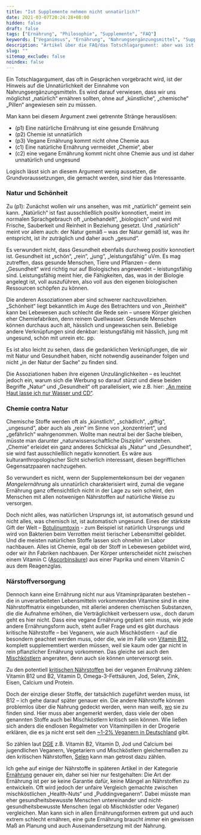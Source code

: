 ```yaml
---
title: "Ist Supplemente nehmen nicht unnatürlich?"
date: 2021-03-07T20:24:28+08:00
hidden: false
draft: false
tags: ["Ernährung", "Philosophie", "Supplemente", "FAQ"]
keywords: ["Veganimsus", "Ernährung", "Nahrungsergänzungsmittel", "Supplemente", "FAQ"]
description: "Artikel über die FAQ/das Totschlagargument: aber was ist mit … Supplementen?"
slug: ""
sitemap_exclude: false
noindex: false
---
```


Ein Totschlagargument, das oft in Gesprächen vorgebracht wird, ist der Hinweis auf die Unnatürlichkeit der Einnahme von Nahrungsergänzungsmitteln. Es wird darauf verwiesen, dass wir uns möglichst „natürlich“ ernähren sollten, ohne auf „künstliche“, „chemische“ „Pillen“ angewiesen sein zu müssen.

Man kann bei diesem Argument zwei getrennte Stränge herauslösen:

+ (p1) Eine natürliche Ernährung ist eine gesunde Ernährung
+ (p2) Chemie ist unnatürlich
+ (p3) Vegane Ernährung kommt nicht ohne Chemie aus
+ (c1) Eine natürliche Ernährung vermeidet „Chemie“, aber
+ (c2) eine vegane Ernährung kommt nicht ohne Chemie aus und ist daher unnatürlich und ungesund

Logisch lässt sich an diesem Argument wenig aussetzen, die Grundvoraussetzungen, die gemacht werden, sind hier das Interessante.

### Natur und Schönheit

Zu (p1): Zunächst wollen wir uns ansehen, was mit „natürlich“ gemeint sein kann. „Natürlich“ ist fast ausschließlich positiv konnotiert, meint im normalen Sprachgebrauch oft „unbehandelt“, „biologisch“ und wird mit Frische, Sauberkeit und Reinheit in Beziehung gesetzt. Und „natürlich“ meint vor allem auch: der Natur gemäß – was der Natur gemäß ist, was ihr entspricht, ist ihr zuträglich und daher auch „gesund“.

Es verwundert nicht, dass Gesundheit ebenfalls durchweg positiv konnotiert ist. Gesundheit ist „schön“, „rein“, „jung“, „leistungsfähig“ uVm. Es mag zutreffen, dass gesunde Menschen, Tiere und Pflanzen – denn „Gesundheit“ wird richtig nur auf Biologisches angewendet – leistungsfähig sind. Leistungsfähig meint hier, die Fähigkeiten, das, was in der Biologie angelegt ist, voll auszuführen, also voll aus den eigenen biologischen Ressourcen schöpfen zu können.

Die anderen Assoziationen aber sind schwerer nachzuvollziehen. „Schönheit“ liegt bekanntlich im Auge des Betrachters und von „Reinheit“ kann bei Lebewesen auch schlecht die Rede sein – unsere Körper gleichen eher Chemiefabriken, denn reinem Quellwasser. Gesunde Menschen können durchaus auch alt, hässlich und ungewaschen sein. Beliebige andere Verknüpfungen sind denkbar: leistungsfähig mit hässlich, jung mit ungesund, schön mit unrein etc. pp.

Es ist also leicht zu sehen, dass die gedanklichen Verknüpfungen, die wir mit Natur und Gesundheit haben, nicht notwendig auseinander folgen und nicht „in der Natur der Sache“ zu finden sind.

Die Assoziationen haben ihre eigenen Unzulänglichkeiten – es leuchtet jedoch ein, warum sich die Werbung so darauf stürzt und diese beiden Begriffe „Natur“ und „Gesundheit“ oft parallelisiert, wie z.B. hier: [„An meine Haut lasse ich nur Wasser und CD“](https://lebensmittelpraxis.de/marken-kosmetik-gesichtspflege-koerperpflege/13245-cd-an-meine-haut-lasse-wasser-und-cd.html).

### Chemie contra Natur

Chemische Stoffe werden oft als „künstlich“, „schädlich“, „giftig“, „ungesund“, aber auch als „rein“ im Sinne von „konzentriert“, und „gefährlich“ wahrgenommen. Wollte man neutral bei der Sache bleiben, müsste man darunter „naturwissenschaftliche Disziplin“ verstehen. „Chemie“ erleidet ein ganz anderes Schicksal als „Natur“ und „Gesundheit“, sie wird fast ausschließlich negativ konnotiert. Es wäre aus kulturanthropologischer Sicht sicherlich interessant, diesen begrifflichen Gegensatzpaaren nachzugehen.

So verwundert es nicht, wenn der Supplementekonsum bei der veganen *Mangelernährung* als unnatürlich charakterisiert wird, zumal die vegane Ernährung ganz offensichtlich nicht in der Lage zu sein scheint, den Menschen mit allen notwenigen Nährstoffen auf natürliche Weise zu versorgen.

Doch nicht alles, was natürlichen Ursprungs ist, ist automatisch gesund und nicht alles, was chemisch ist, ist automatisch ungesund. Eines der stärkste Gift der Welt – [Botulinumtoxin](https://www.spektrum.de/lexikon/biologie/botulinustoxin/10207) - zum Beispiel ist natürlich Ursprungs und wird von Bakterien beim Verrotten meist tierischer Lebensmittel gebildet. Und die meisten natürlichen Stoffe lassen sich ohnehin im Labor nachbauen. Alles ist Chemie, egal ob der Stoff in Lebewesen gebildet wird, oder wir ihn Fabriken nachbauen. Der Körper unterscheidet nicht zwischen einem Vitamin C ([Ascorbinsäure](https://de.wikipedia.org/wiki/Ascorbinsäure)) aus einer Paprika und einem Vitamin C aus dem Reagenzglas.

### Närstoffversorgung

Dennoch kann eine Ernährung nicht nur aus Vitaminpräparaten bestehen – die in unverarbeiteten Lebensmitteln vorkommenden Vitamine sind in eine Nährstoffmatrix eingebunden, mit allerlei anderen chemischen Substanzen, die die Aufnahme erhöhen, die Verträglichkeit verbessern usw., doch darum geht es hier nicht. Dass eine vegane Ernährung geplant sein muss, wie jede andere Ernährungsform auch, steht außer Frage und es gibt durchaus kritische Nährstoffe – bei Veganern, wie auch Mischköstlern - auf die besondern geachtet werden muss, oder die, wie im Falle von [Vitamin B12](https://de.wikipedia.org/wiki/Ascorbinsäure), komplett supplememtiert werden müssen, weil sie kaum oder gar nicht in rein pflanzlicher Ernährung vorkommen. Das gleiche sei auch den [Mischköstlern](https://flexikon.doccheck.com/de/Vitamin-B12-Mangel#Epidemiologie) angeraten, denn auch sie können unterversorgt sein.

Zu den potentiell [kritischen Nährstoffen](https://www.ernaehrungs-umschau.de/fileadmin/Ernaehrungs-Umschau/pdfs/pdf_2016/04_16/EU04_2016_M220-M230_korr.pdf) bei der veganen Ernährung zählen: Vitamin B12 und B2, Vitamin D, Omega-3-Fettsäuren, Jod, Selen, Zink, Eisen, Calcium und Protein.

Doch der einzige dieser Stoffe, der tatsächlich zugeführt werden muss, ist B12 – ich gehe darauf später genauer ein.
Die andere Nährstoffe können problemlos über die Nahrung gedeckt werden, wenn man weiß, [wo](https://www.peta.de/wp-content/uploads/2020/12/Vegane-Ernaehrung-Infografik-297x840mm-2020_Druck.pdf) sie zu finden sind. Hier muss aber angemerkt werden, dass viele der oben genannten Stoffe auch bei Mischköstlern kritisch sein können. Wie ließen sich anders die endlosen Regalmeter von Vitaminpillen in der Drogerie erklären, die es ja nicht erst seit den [~1-2% Veganern in Deutschland](https://de.statista.com/statistik/daten/studie/445155/umfrage/umfrage-in-deutschland-zur-anzahl-der-veganer/) gibt.

So zählen laut [DGE](https://www.dge.de/presse/pm/vegan-vegetarisch-mischkost-nur-geringe-unterschiede-in-der-naehrstoffversorgung-bei-kindern-und-jugendlichen/) z.B. Vitamin B2, Vitamin D, Jod und Calcium bei jugendlichen Veganern, Vegetariern und Mischköstlern gleichermaßen zu den kritischen Nährstoffen, [Selen](https://www.dge.de/wissenschaft/weitere-publikationen/faqs/selen/?L=0) kann man getrost dazu zählen.

Ich gehe auf einige der Nährstoffe in späteren Artikel in der Kategorie [Ernährung](https://dieses-veganismus.de/tags/ernährung/) genauer ein, daher sei hier nur festgehalten: Die Art der Ernährung ist per se keine Garantie dafür, keine Mängel an Nährstoffen zu entwickeln. Oft wird jedoch der unfaire Vergleich gemachte zwischen mischköstlichen „Health-Nuts“ und „Puddingveganern“. Dabei müsste man eher gesundheitsbewusste Menschen untereinander und nicht-gesundheitsbewusste Menschen (egal ob Mischköstler oder Veganer) vergleichen. Man kann sich in allen Ernährungsformen extrem gut und auch extrem schlecht ernähren, eine gute Ernährung braucht *immer* ein gewissen Maß an Planung und auch Auseinandersetzung mit der Nahrung.

<!-- Was dabei völlig außer Acht gelassen wird, ist dass der Mensch als Kulturwesen in vielen Aspekten weit weg ist von jeder Form von Natürlichkeit: 

- wir wohnen in artifiziellen Höhlen,
- wir fahren in tonnenschweren, motorisierten Metallbüchsen umher
- wir sitzen auf Keramik-Toilettenschüsseln
- dieser Artikel wird an einem Mac getippt
- Kühe werden an Melkmaschinen angeschlossen etc. etc.-->
